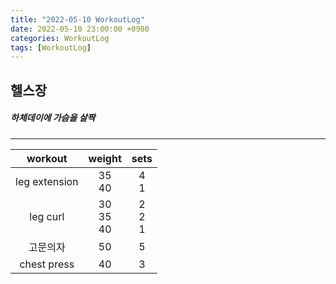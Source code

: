 ```yaml
---
title: "2022-05-10 WorkoutLog"
date: 2022-05-10 23:00:00 +0900
categories: WorkoutLog
tags: [WorkoutLog]
---
```


## 헬스장
##### 하체데이에 가슴을 살짝
---
|    workout    |     weight     |     sets    |
|:-------------:|:--------------:|:-----------:|
| leg extension |    35<br>40    |    4<br>1   |
| leg curl      | 30<br>35<br>40 | 2<br>2<br>1 |
| 고문의자      |       50       |      5      |
| chest press   |       40       |      3      |
